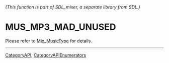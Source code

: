 ###### (This function is part of SDL_mixer, a separate library from SDL.)
# MUS_MP3_MAD_UNUSED

Please refer to [Mix_MusicType](Mix_MusicType) for details.

----
[CategoryAPI](CategoryAPI), [CategoryAPIEnumerators](CategoryAPIEnumerators)


